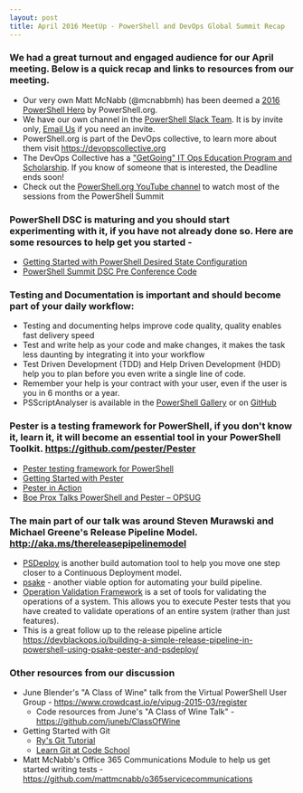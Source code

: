 ```yaml
---
layout: post
title: April 2016 MeetUp - PowerShell and DevOps Global Summit Recap
---
```

  
### We had a great turnout and engaged audience for our April meeting. Below is a quick recap and links to resources from our meeting.
-   Our very own Matt McNabb (@mcnabbmh) has been deemed a [2016 PowerShell Hero](http://powershell.org/wp/2016/04/03/announcing-our-2016-powershell-heroes/) by PowerShell.org.
-   We have our own channel in the [PowerShell Slack Team](https://powershell.slack.com). It is by invite only, [Email Us](mailto:cincypsug@outlook.com) if you need an invite.
-   PowerShell.org is part of the DevOps collective, to learn more about them visit <https://devopscollective.org>
-   The DevOps Collective has a ["GetGoing" IT Ops Education Program and Scholarship](http://www.powershell.org/wp/?p=37989). If you know of someone that is interested, the Deadline ends soon!
-   Check out the [PowerShell.org YouTube channel](https://www.youtube.com/playlist?list=PLfeA8kIs7Coc1Jn5hC4e_XgbFUaS5jY2i) to watch most of the sessions from the PowerShell Summit 

### PowerShell DSC is maturing and you should start experimenting with it, if you have not already done so.  Here are some resources to help get you started - 
-   [Getting Started with PowerShell Desired State Configuration](https://www.google.com/url?sa=t&rct=j&q=&esrc=s&source=web&cd=1&cad=rja&uact=8&ved=0ahUKEwiHgoSf4rbMAhXLQyYKHRb9BuMQFggdMAA&url=https%3A%2F%2Fmva.microsoft.com%2Fen-US%2Ftraining-courses%2Fgetting-started-with-powershell-desired-state-configuration-dsc--8672&usg=AFQjCNHGrzThqBYg3TqHTlKeYb1TF4Fi7g&sig2=jcJ-VP0FdwqH1PQP9FTM6w)        
-   [PowerShell Summit DSC Pre Conference Code](https://github.com/PowerShellOrg/dsc-summit-precon)

### Testing and Documentation is important and should become part of your daily workflow:
-   Testing and documenting helps improve code quality, quality enables fast delivery speed
-   Test and write help as your code and make changes, it makes the task less daunting by integrating it into your workflow
-   Test Driven Development (TDD) and Help Driven Development (HDD) help you to plan before you even write a single line of code.
-   Remember your help is your contract with your user, even if the user is you in 6 months or a year.
-   PSScriptAnalyser is available in the [PowerShell Gallery](https://www.powershellgallery.com/packages/PSScriptAnalyzer/1.5.0) or on [GitHub](https://github.com/PowerShell/PSScriptAnalyzer)

### Pester is a testing framework for PowerShell, if you don't know it, learn it, it will become an essential tool in your PowerShell Toolkit. https://github.com/pester/Pester
-   [Pester testing framework for PowerShell](https://www.simple-talk.com/sysadmin/powershell/practical-powershell-unit-testing-getting-started/)
-   [Getting Started with Pester](http://www.powershellmagazine.com/2014/03/12/get-started-with-pester-powershell-unit-testing-framework/)
-   [Pester in Action](https://www.youtube.com/playlist?list=PLOcTmsj9WHDo2_FfKePLaq_mJTcnW_fEJ)
-   [Boe Prox Talks PowerShell and Pester – OPSUG](https://learn-powershell.net/2015/11/16/resources-available-from-my-talk-on-powershell-and-pester/)

### The main part of our talk was around Steven Murawski and Michael Greene's Release Pipeline Model. <http://aka.ms/thereleasepipelinemodel>
-   [PSDeploy](https://github.com/RamblingCookieMonster/PSDeploy) is another build automation tool to help you move one step closer to a Continuous Deployment model. 
-   [psake](https://github.com/psake/psake) - another viable option for automating your build pipeline.
-   [Operation Validation Framework](https://github.com/PowerShell/Operation-Validation-Framework) is a set of tools for validating the operations of a system. This allows you to execute Pester tests that you have created to validate operations of an entire system (rather than just features).
-   This is a great follow up to the release pipeline article <https://devblackops.io/building-a-simple-release-pipeline-in-powershell-using-psake-pester-and-psdeploy/> 

### Other resources from our discussion
-   June Blender's "A Class of Wine" talk from the Virtual PowerShell User Group - <https://www.crowdcast.io/e/vipug-2015-03/register>
    -   Code resources from June's "A Class of Wine Talk" - <https://github.com/juneb/ClassOfWine>
-   Getting Started with Git
    -   [Ry's Git Tutorial](http://rypress.com/tutorials/git/index)
    -   [Learn Git at Code School](https://www.codeschool.com/learn/git)
-   Matt McNabb's Office 365 Communications Module to help us get started writing tests - <https://github.com/mattmcnabb/o365servicecommunications>